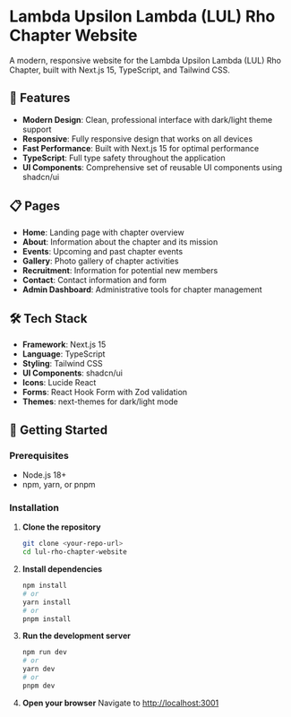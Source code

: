 # Lambda Upsilon Lambda (LUL) Rho Chapter Website

A modern, responsive website for the Lambda Upsilon Lambda (LUL) Rho Chapter, built with Next.js 15, TypeScript, and Tailwind CSS.

## 🚀 Features

- **Modern Design**: Clean, professional interface with dark/light theme support
- **Responsive**: Fully responsive design that works on all devices
- **Fast Performance**: Built with Next.js 15 for optimal performance
- **TypeScript**: Full type safety throughout the application
- **UI Components**: Comprehensive set of reusable UI components using shadcn/ui

## 📋 Pages

- **Home**: Landing page with chapter overview
- **About**: Information about the chapter and its mission
- **Events**: Upcoming and past chapter events
- **Gallery**: Photo gallery of chapter activities
- **Recruitment**: Information for potential new members
- **Contact**: Contact information and form
- **Admin Dashboard**: Administrative tools for chapter management

## 🛠️ Tech Stack

- **Framework**: Next.js 15
- **Language**: TypeScript
- **Styling**: Tailwind CSS
- **UI Components**: shadcn/ui
- **Icons**: Lucide React
- **Forms**: React Hook Form with Zod validation
- **Themes**: next-themes for dark/light mode

## 🚀 Getting Started

### Prerequisites

- Node.js 18+ 
- npm, yarn, or pnpm

### Installation

1. **Clone the repository**
   ```bash
   git clone <your-repo-url>
   cd lul-rho-chapter-website
   ```

2. **Install dependencies**
   ```bash
   npm install
   # or
   yarn install
   # or
   pnpm install
   ```

3. **Run the development server**
   ```bash
   npm run dev
   # or
   yarn dev
   # or
   pnpm dev
   ```

4. **Open your browser**
   Navigate to [http://localhost:3001](http://localhost:3001)
